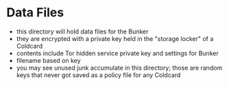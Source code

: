 
# Data Files

- this directory will hold data files for the Bunker
- they are encrypted with a private key held in the "storage locker" of a Coldcard
- contents include Tor hidden service private key and settings for Bunker
- filename based on key
- you may see unused junk accumulate in this directory; those are random keys that
  never got saved as a policy file for any Coldcard
